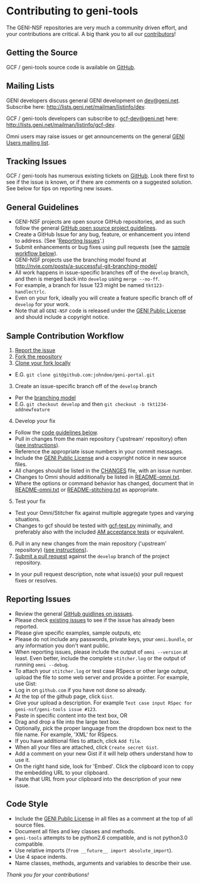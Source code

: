 # Contributing to geni-tools

The GENI-NSF repositories are very much a community driven effort, and
your contributions are critical. A big thank you to all our [contributors](CONTRIBUTORS.md)!

## Getting the Source
GCF / geni-tools source code is available on [GitHub](https://github.com/GENI-NSF/geni-tools).

## Mailing Lists
GENI developers discuss general GENI development on dev@geni.net. Subscribe here: http://lists.geni.net/mailman/listinfo/dev.

GCF / geni-tools developers can subscribe to gcf-dev@geni.net here: http://lists.geni.net/mailman/listinfo/gcf-dev.

Omni users may raise issues or get announcements on the general [GENI Users mailing list](https://groups.google.com/forum/#!forum/geni-users).

## Tracking Issues
GCF / geni-tools has numerous existing tickets on [GitHub](https://github.com/GENI-NSF/geni-tools/issues). Look there first to see if the issue is known, or if there are comments on a suggested solution. See below for tips on reporting new issues.

## General Guidelines
 - GENI-NSF projects are open source GitHub repositories, and as such follow the general [GitHub open source project guidelines](https://guides.github.com/activities/contributing-to-open-source/#contributing).
 - Create a GitHub Issue for any bug, feature, or enhancement you
 intend to address. (See '[Reporting Issues](#reporting-issues)'.)
 - Submit enhancements or bug fixes using pull requests (see the [sample workflow below](#sample-contribution-workflow)).
 - GENI-NSF projects use the branching model found at
 http://nvie.com/posts/a-successful-git-branching-model/
  - All work happens in issue-specific branches off of the `develop`
  branch, and then is merged back into `develop` using `merge --no-ff`.
   - For example, a branch for Issue 123 might be named `tkt123-handlectrlc`.
  - Even on your fork, ideally you will create a feature specific branch off of `develop` for your work.
 - Note that all `GENI-NSF` code is released under the [GENI Public License](LICENSE.txt) and should include a copyright notice.

## Sample Contribution Workflow ##
 1. [Report the issue](#reporting-issues)
 1. [Fork the repository](http://guides.github.com/activities/forking/)
 2. [Clone your fork locally](https://help.github.com/articles/fetching-a-remote/)
  - E.G. `git clone git@github.com:johndoe/geni-portal.git`
 3. Create an issue-specific branch off of the `develop` branch
  - Per the [branching model](http://nvie.com/posts/a-successful-git-branching-model/)
  - E.G. `git checkout develop` and then `git checkout -b tkt1234-addnewfeature`
 4. Develop your fix
 - Follow the [code guidelines below](#code-style).
 - Pull in changes from the main repository ('upstream' repository) often ([see instructions](https://help.github.com/articles/syncing-a-fork)).
 - Reference the appropriate issue numbers in your commit messages.
 - Include the [GENI Public License](LICENSE.txt) and a copyright notice in new source files.
 - All changes should be listed in the [CHANGES](CHANGES) file, with an issue number.
  - Changes to Omni should additionally be listed in [README-omni.txt](README-omni.txt).
 - Where the options or command behavior has changed, document that in
 [README-omni.txt](README-omni.txt) or [README-stitching.txt](README-stitching.txt) as appropriate.
 5. Test your fix
  - Test your Omni/Stitcher fix against multiple aggregate types and varying situations.
  - Changes to gcf should be tested with [gcf-test.py](src/gcf-test.py) minimally, and
 preferably also with the included [AM acceptance tests](acceptance_tests/AM_API) or equivalent.
 6. Pull in any new changes from the main repository ('upstream' repository) ([see instructions](https://help.github.com/articles/syncing-a-fork)).
 7. [Submit a pull request](https://help.github.com/articles/using-pull-requests/) against the `develop` branch of the project repository.
 - In your pull request description, note what issue(s) your pull request fixes or resolves.

## Reporting Issues ##
 - Review the general [GitHub guidlines on isssues](https://guides.github.com/features/issues/).
 - Please check [existing issues](https://github.com/GENI-NSF/geni-tools/issues) to see if the issue has already been reported.
 - Please give specific examples, sample outputs, etc
 - Please do not include any passwords, private keys, your `omni.bundle`, or any information you don't want public.
 - When reporting issues, please include the output of `omni --version` at least. Even better, include the complete `stitcher.log` or the output of running `omni --debug`.
 - To attach your `stitcher.log` or test case RSpecs or other large output, upload the file to some web server and provide a pointer. For example, use Gist:
  - Log in on `github.com` if you have not done so already.
  - At the top of the github page, click `Gist`.
  - Give your upload a description. For example `Test case input RSpec for geni-nsf/geni-tools issue #123`.
  - Paste in specific content into the text box, OR
  - Drag and drop a file into the large text box.
   - Optionally, pick the proper language from the dropdown box next to the file name. For example, 'XML' for RSpecs.
  - If you have additional files to attach, click `Add file`.
  - When all your files are attached, click `Create secret Gist`.
  - Add a comment on your new Gist if it will help others understand how to use it.
  - On the right hand side, look for 'Embed'. Click the clipboard icon to copy the embedding URL to your clipboard.
  - Paste that URL from your clipboard into the description of your new issue.

## Code Style ##
 - Include the [GENI Public License](LICENSE.txt) in all files as a comment at the top of all source files.
 - Document all files and key classes and methods.
 - `geni-tools` attempts to be python2.6 compatible, and is not python3.0 compatible.
 - Use relative imports (`from __future__ import absolute_import`).
 - Use 4 space indents.
 - Name classes, methods, arguments and variables to describe their use.

_Thank you for your contributions!_
